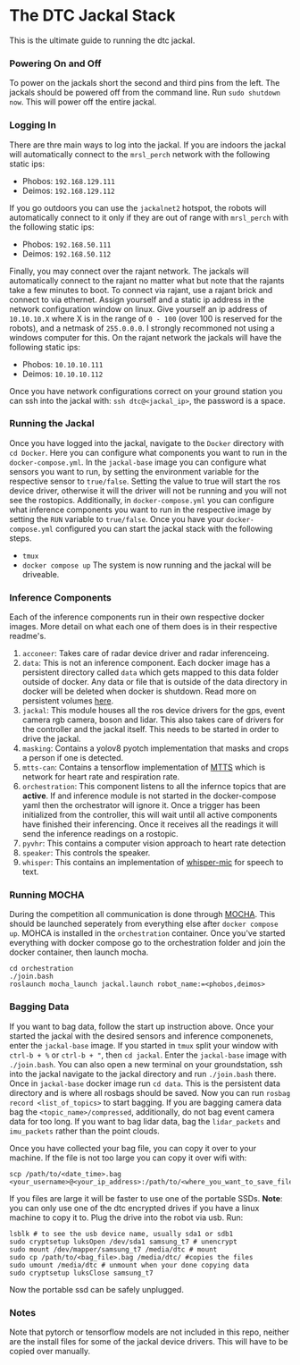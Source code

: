 # The DTC Jackal Stack
This is the ultimate guide to running the dtc jackal.

### Powering On and Off
To power on the jackals short the second and third pins from the left. The jackals should be powered off from the command line. Run `sudo shutdown now`. This will power off the entire jackal.

### Logging In
There are thre main ways to log into the jackal. If you are indoors the jackal will automatically connect to the `mrsl_perch` network with the following static ips:
 - Phobos: `192.168.129.111`
 - Deimos: `192.168.129.112`

If you go outdoors you can use the `jackalnet2` hotspot, the robots will automatically connect to it only if they are out of range with `mrsl_perch` with the following static ips:
 - Phobos: `192.168.50.111`
 - Deimos: `192.168.50.112`

Finally, you may connect over the rajant network. The jackals will automatically connect to the rajant no matter what but note that the rajants take a few minutes to boot. To connect via rajant, use a rajant brick and connect to via ethernet. Assign yourself and a static ip address in the network configuration window on linux. Give yourself an ip address of `10.10.10.X` where X is in the range of `0 - 100` (over 100 is reserved for the robots), and a netmask of `255.0.0.0`. I strongly recommoned not using a windows computer for this. On the rajant network the jackals will have the following static ips:
 - Phobos: `10.10.10.111`
 - Deimos: `10.10.10.112`

Once you have network configurations correct on your ground station you can ssh into the jackal with: `ssh dtc@<jackal_ip>`, the password is a space.

### Running the Jackal
Once you have logged into the jackal, navigate to the `Docker` directory with `cd Docker`. Here you can configure what components you want to run in the `docker-compose.yml`. In the `jackal-base` image you can configure what sensors you want to run, by setting the environment variable for the respective sensor to `true/false`. Setting the value to true will start the ros device driver, otherwise it will the driver will not be running and you will not see the rostopics. Additionally, in `docker-compose.yml` you can configure what inference components you want to run in the respective image by setting the `RUN` variable to `true/false`. Once you have your `docker-compose.yml` configured you can start the jackal stack with the following steps.
 - `tmux`
 - `docker compose up`
The system is now running and the jackal will be driveable.

### Inference Components
Each of the inference components run in their own respective docker images. More detail on what each one of them does is in their respective readme's.
 1. `acconeer`: Takes care of radar device driver and radar inferenceing.
 2. `data`: This is not an inference component. Each docker image has a persistent directory called `data` which gets mapped to this data folder outside of docker. Any data or file that is outside of the data directory in docker will be deleted when docker is shutdown. Read more on persistent volumes [here](https://docs.docker.com/engine/storage/volumes/).
 3. `jackal`: This module houses all the ros device drivers for the gps, event camera rgb camera, boson and lidar. This also takes care of drivers for the controller and the jackal itself. This needs to be started in order to drive the jackal.
 4. `masking`: Contains a yolov8 pyotch implementation that masks and crops a person if one is detected.
 5. `mtts-can`: Contains a tensorflow implementation of [MTTS](https://github.com/xliucs/MTTS-CAN) which is network for heart rate and respiration rate. 
 6. `orchestration`: This component listens to all the infernce topics that are __active__. If and inference module is not started in the docker-compose yaml then the orchestrator will ignore it. Once a trigger has been initialized from the controller, this will wait until all active components have finished their inferencing. Once it receives all the readings it will send the inference readings on a rostopic. 
 7. `pyvhr`: This contains a computer vision approach to heart rate detection
 8. `speaker`: This controls the speaker.
 9. `whisper`: This contains an implementation of [whisper-mic](https://github.com/mallorbc/whisper_mic) for speech to text. 

### Running MOCHA
During the competition all communication is done through [MOCHA](https://github.com/KumarRobotics/MOCHA). This should be launched seperately from everything else after `docker compose up`. MOHCA is installed in the `orchestration` container. Once you've started everything with docker compose go to the orchestration folder and join the docker container, then launch mocha.
```
cd orchestration
./join.bash
roslaunch mocha_launch jackal.launch robot_name:=<phobos,deimos>
```

### Bagging Data
If you want to bag data, follow the start up instruction above. Once your started the jackal with the desired sensors and inference componenets, enter the `jackal-base` image. If you started in `tmux` split your window with `ctrl-b + %` or `ctrl-b + "`, then `cd jackal`. Enter the `jackal-base` image with `./join.bash`. You can also open a new terminal on your groundstation, ssh into the jackal navigate to the jackal directory and run `./join.bash` there. Once in `jackal-base` docker image run `cd data`. This is the persistent data directory and is where all rosbags should be saved. Now you can run `rosbag record <list_of_topics>` to start bagging. If you are bagging camera data bag the `<topic_name>/compressed`, additionally, do not bag event camera data for too long. If you want to bag lidar data, bag the `lidar_packets` and `imu_packets` rather than the point clouds.

Once you have collected your bag file, you can copy it over to your machine. If the file is not too large you can copy it over wifi with:
``` 
scp /path/to/<date_time>.bag <your_username>@<your_ip_address>:/path/to/<where_you_want_to_save_file>
```
If you files are large it will be faster to use one of the portable SSDs. __Note__: you can only use one of the dtc encrypted drives if you have a linux machine to copy it to. Plug the drive into the robot via usb. Run:
```
lsblk # to see the usb device name, usually sda1 or sdb1
sudo cryptsetup luksOpen /dev/sda1 samsung_t7 # unencrypt
sudo mount /dev/mapper/samsung_t7 /media/dtc # mount
sudo cp /path/to/<bag_file>.bag /media/dtc/ #copies the files
sudo umount /media/dtc # unmount when your done copying data
sudo cryptsetup luksClose samsung_t7
```
Now the portable ssd can be safely unplugged. 

### Notes
Note that pytorch or tensorflow models are not included in this repo, neither are the install files for some of the jackal device drivers. This will have to be copied over manually.  
